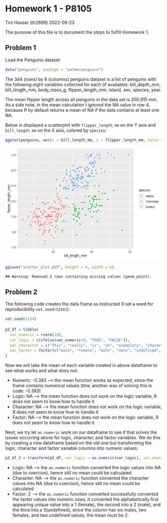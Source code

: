 Homework 1 - P8105
================
Tim Hauser (th2899)
2022-09-23

The purpose of this file is to document the steps to fulfill Homework 1.

## Problem 1

Load the Penguins dataset

``` r
data("penguins", package = "palmerpenguins")
```

The 344 (rows) by 8 (columns) penguins dataset is a list of penguins
with the following eight variables collected for each (if available):
bill_depth_mm, bill_length_mm, body_mass_g, flipper_length_mm, island,
sex, species, year.

The mean flipper length across all penguins in the data set is 200.915
mm. As a side note, in the mean calculation I ignored the NA value in
row 4, because R by default returns a mean of NA if the data contains at
least one NA.

Below is displayed a scatterplot with `flipper_length_mm` on the Y axis
and `bill_length_mm` on the X axis, colored by `species`:

``` r
ggplot(penguins, aes(x = bill_length_mm, y = flipper_length_mm, color = species)) + geom_point()
```

![](p8105_hw1_th2899_files/figure-gfm/yx_scatter-1.png)<!-- -->

``` r
ggsave("scatter_plot.pdf", height = 4, width = 6) 
```

    ## Warning: Removed 2 rows containing missing values (geom_point).

## Problem 2

The following code creates the data frame as instructed (I set a seed
for reproducibility `set.seed(1234)`):

``` r
set.seed(1234)

p2_df = tibble(
  var_numeric = rnorm(10),
  var_logic = c(ifelse(var_numeric>0, "TRUE", "FALSE")),
  var_character = c("This", "really", "is", "an", "exemplary", "character", "vector", "of", "length", "ten"),
  var_factor = factor(c("male", "female", "male", "male", "undefined", "male", "female", "male", "male", "undefined"))
)
```

Now we will take the mean of each variable created in above dataframe to
see what works and what does not:

-   Numeric: -0.383 –\> the mean function works as expected, since the
    frame contains numerical values (btw, another was of solving this is
    code: -0.383)
-   Logic: NA –\> the mean function does not work on the logic variable,
    R does not seem to know how to handle it
-   Character: NA –\> the mean function does not work on the logic
    variable, R does not seem to know how to handle it
-   Factor: NA –\> the mean function does not work on the logic
    variable, R does not seem to know how to handle it

Next, we try let `as.numeric` work on our dataframe to see if that
solves the issues occurring above for logic, character, and factor
variables. We do this by creating a new dataframe based on the old one
but transforming the logic, character and factor variable columns into
numeric values:

``` r
p2_df_2 = transform(p2_df, var_logic = as.numeric(var_logic), var_character = as.numeric(var_character), var_factor = as.numeric(var_factor))
```

-   Logic: NA –\> the `as.numeric` function converted the logic values
    into NA (due to coercion), hence still no mean could be calculated
-   Character: NA –\> the `as.numeric` function converted the character
    values into NA (due to coercion), hence still no mean could be
    calculated
-   Factor: 2 –\> the `as.numeric` function converted successfully
    converted the factor values into numeric ones, it converted the
    alphabetically first appearing unique value into a 1 (female), the
    second into a 2 (male), and the third into a 3(undefined), since the
    column has six males, two females, and two undefined values, the
    mean must be 2.
